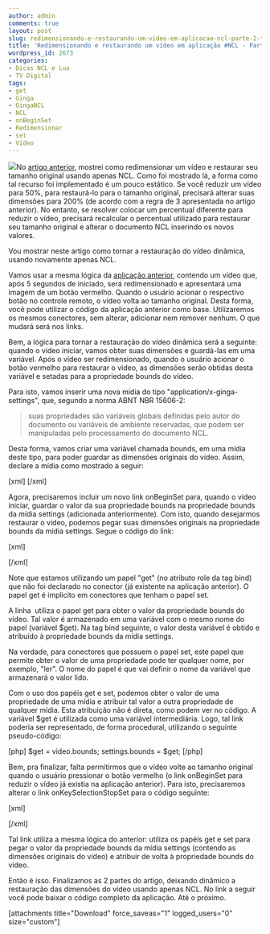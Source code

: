 ```yaml
---
author: admin
comments: true
layout: post
slug: redimensionando-e-restaurando-um-video-em-aplicacao-ncl-parte-2-tvd-in
title: 'Redimensionando e restaurando um vídeo em aplicação #NCL - Parte 2. #TVD #in'
wordpress_id: 2673
categories:
- Dicas NCL e Lua
- TV Digital
tags:
- get
- Ginga
- GingaNCL
- NCL
- onBeginSet
- Redimensionar
- set
- Vídeo
---
```


[![](http://manoelcampos.com/wp-content/uploads/resize1.png)](http://manoelcampos.com/wp-content/uploads/resize1.png)No [artigo anterior](http://manoelcampos.com/2012/09/13/redimensionando-e-restaurando-um-video-em-aplicacao-ncl-parte-1-tvd-in/), mostrei como redimensionar um vídeo e restaurar seu tamanho original usando apenas NCL. Como foi mostrado lá, a forma como tal recurso foi implementado é um pouco estático. Se você reduzir um vídeo para 50%, para restaurá-lo para o tamanho original, precisará alterar suas dimensões para 200% (de acordo com a regra de 3 apresentada no artigo anterior). No entanto, se resolver colocar um percentual diferente para reduzir o vídeo, precisará recalcular o percentual utilizado para restaurar seu tamanho original e alterar o documento NCL inserindo os novos valores.

Vou mostrar neste artigo como tornar a restauração do vídeo dinâmica, usando novamente apenas NCL.<!-- more -->

Vamos usar a mesma lógica da [aplicação anterior](http://manoelcampos.com/2012/09/13/redimensionando-e-restaurando-um-video-em-aplicacao-ncl-parte-1-tvd-in/), contendo um vídeo que, após 5 segundos de iniciado, será redimensionado e apresentará uma imagem de um botão vermelho. Quando o usuário acionar o respectivo botão no controle remoto, o vídeo volta ao tamanho original. Desta forma, você pode utilizar o código da aplicação anterior como base. Utilizaremos os mesmos conectores, sem alterar, adicionar nem remover nenhum. O que mudará será nos links.

Bem, a lógica para tornar a restauração do vídeo dinâmica será a seguinte: quando o vídeo iniciar, vamos obter suas dimensões e guardá-las em uma variável. Após o vídeo ser redimensionado, quando o usuário acionar o botão vermelho para restaurar o vídeo, as dimensões serão obtidas desta variável e setadas para a propriedade bounds do vídeo.

Para isto, vamos inserir uma nova mídia do tipo "application/x-ginga-settings", que, segundo a norma ABNT NBR 15606-2:


<blockquote>suas propriedades são variáveis globais definidas pelo autor do documento ou variáveis de ambiente reservadas, que podem ser manipuladas pelo processamento do documento NCL.</blockquote>


Desta forma, vamos criar uma variável chamada bounds, em uma mídia deste tipo, para poder guardar as dimensões originais do vídeo. Assim, declare a mídia como mostrado a seguir:

[xml]
<media id="settings" type="application/x-ginga-settings">
  <property name="bounds" />
</media>
[/xml]

Agora, precisaremos incluir um novo link onBeginSet para, quando o vídeo iniciar, guardar o valor da sua propriedade bounds na propriedade bounds da mídia settings (adicionada anteriormente). Com isto, quando desejarmos restaurar o vídeo, podemos pegar suas dimensões originais na propriedade bounds da mídia settings. Segue o código do link:

[xml]
<link xconnector="onBeginSet">
  <bind role="onBegin" component="video" />
  <bind role="get" component="video" interface="bounds"/>
  <bind role="set" component="settings" interface="bounds">
    <bindParam name="var" value="$get"/>
  </bind>
</link>
[/xml]

Note que estamos utilizando um papel "get" (no atributo role da tag bind) que não foi declarado no conector (já existente na aplicação anterior). O papel get é implicito em conectores que tenham o papel set.

A linha <bind role="get" component="video" interface="bounds"/> utiliza o papel get para obter o valor da propriedade bounds do vídeo. Tal valor é armazenado em uma variável com o mesmo nome do papel (variável $get). Na tag bind seguinte, o valor desta variável é obtido e atribuído à propriedade bounds da mídia settings.

Na verdade, para conectores que possuem o papel set, este papel que permite obter o valor de uma propriedade pode ter qualquer nome, por exemplo, "ler". O nome do papel é que vai definir o nome da variável que armazenará o valor lido.

Com o uso dos papéis get e set, podemos obter o valor de uma propriedade de uma mídia e atribuir tal valor a outra propriedade de qualquer mídia. Esta atribuição não é direta, como podem ver no código. A variável $get é utilizada como uma variável intermediária. Logo, tal link poderia ser representado, de forma procedural, utilizando o seguinte pseudo-código:

[php]
$get = video.bounds;
 settings.bounds = $get;
[/php]

Bem, pra finalizar, falta permitirmos que o vídeo volte ao tamanho original quando o usuário pressionar o botão vermelho (o link onBeginSet para reduzir o vídeo já existia na aplicação anterior). Para isto, precisaremos alterar o link onKeySelectionStopSet para o código seguinte:

[xml]
<link xconnector="onKeySelectionStopSet">
  <bind role="onSelection" component="botao">
    <bindParam name="key" value="RED"/>
  </bind>
  <bind role="get" component="settings" interface="bounds"/>
  <bind role="set" component="video" interface="bounds">
    <bindParam name="var" value="$get"/>
  </bind>
  <bind role="stop" component="botao" />
</link>
[/xml]

Tal link utiliza a mesma lógica do anterior: utiliza os papéis get e set para pegar o valor da propriedade bounds da mídia settings (contendo as dimensões originais do vídeo) e atribuir de volta à propriedade bounds do vídeo.

Então é isso. Finalizamos as 2 partes do artigo, deixando dinâmico a restauração das dimensões do vídeo usando apenas NCL.
No link a seguir você pode baixar o código completo da aplicação. Até o próximo.

[attachments title="Download" force_saveas="1" logged_users="0" size="custom"]

